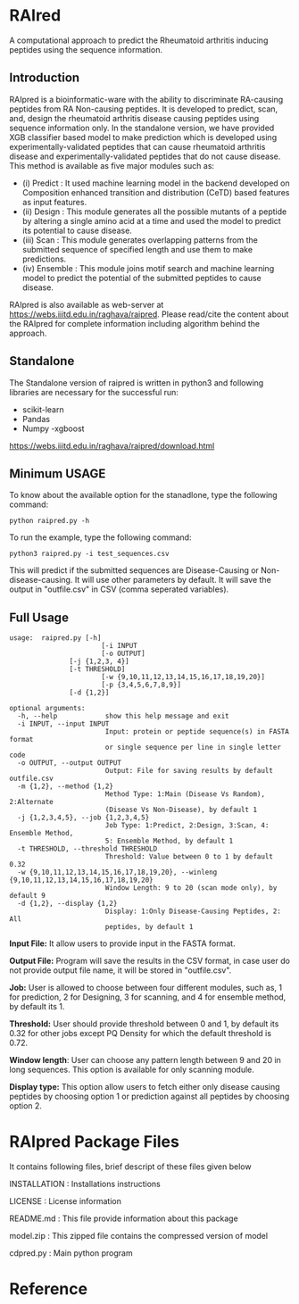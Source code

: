 # **RAIred**
A computational approach to predict the Rheumatoid arthritis inducing peptides using the sequence information.
## Introduction
RAIpred is a bioinformatic-ware with the ability to discriminate RA-causing peptides from RA Non-causing peptides. It is developed to predict, scan, and, design the rheumatoid arthritis disease causing peptides using sequence information only. In the standalone version, we have provided XGB classifier based model to make prediction which is developed using experimentally-validated peptides that can cause rheumatoid arthritis disease and experimentally-validated peptides that do not cause disease. This method is available as five major modules such as:
- (i)   Predict     : It used machine learning model in the backend developed on Composition enhanced transition and distribution (CeTD) based features as input features.
- (ii)  Design      : This module generates all the possible mutants of a peptide by altering a single amino acid at a time and used the model to predict its potential to cause disease.
- (iii) Scan        : This module generates overlapping patterns from the submitted sequence of specified length and use them to make predictions.
- (iv)  Ensemble    : This module joins motif search and machine learning model to predict the potential of the submitted peptides to cause disease.

RAIpred is also available as web-server at https://webs.iiitd.edu.in/raghava/raipred. Please read/cite the content about the RAIpred for complete information including algorithm behind the approach.

## Standalone
The Standalone version of raipred is written in python3 and following libraries are necessary for the successful run:
- scikit-learn
- Pandas
- Numpy
-xgboost

https://webs.iiitd.edu.in/raghava/raipred/download.html

## Minimum USAGE
To know about the available option for the stanadlone, type the following command:
```
python raipred.py -h
```
To run the example, type the following command:
```
python3 raipred.py -i test_sequences.csv
```
This will predict if the submitted sequences are Disease-Causing or Non-disease-causing. It will use other parameters by default. It will save the output in "outfile.csv" in CSV (comma seperated variables).

## Full Usage
```
usage: 	raipred.py [-h] 
                       [-i INPUT 
                       [-o OUTPUT]
		       [-j {1,2,3, 4}]
		       [-t THRESHOLD]
                       [-w {9,10,11,12,13,14,15,16,17,18,19,20}]
                       [-p {3,4,5,6,7,8,9}]
		       [-d {1,2}]
```
```
optional arguments:
  -h, --help            show this help message and exit
  -i INPUT, --input INPUT
                        Input: protein or peptide sequence(s) in FASTA format
                        or single sequence per line in single letter code
  -o OUTPUT, --output OUTPUT
                        Output: File for saving results by default outfile.csv
  -m {1,2}, --method {1,2}
                        Method Type: 1:Main (Disease Vs Random), 2:Alternate
                        (Disease Vs Non-Disease), by default 1
  -j {1,2,3,4,5}, --job {1,2,3,4,5}
                        Job Type: 1:Predict, 2:Design, 3:Scan, 4: Ensemble Method,
                        5: Ensemble Method, by default 1
  -t THRESHOLD, --threshold THRESHOLD
                        Threshold: Value between 0 to 1 by default 0.32
  -w {9,10,11,12,13,14,15,16,17,18,19,20}, --winleng {9,10,11,12,13,14,15,16,17,18,19,20}
                        Window Length: 9 to 20 (scan mode only), by default 9
  -d {1,2}, --display {1,2}
                        Display: 1:Only Disease-Causing Peptides, 2: All
                        peptides, by default 1
```

**Input File:** It allow users to provide input in the FASTA format.

**Output File:** Program will save the results in the CSV format, in case user do not provide output file name, it will be stored in "outfile.csv".

**Job:** User is allowed to choose between four different modules, such as, 1 for prediction, 2 for Designing, 3 for scanning, and 4 for ensemble method, by default its 1.

**Threshold:** User should provide threshold between 0 and 1, by default its 0.32 for other jobs except PQ Density for which the default threshold is 0.72.

**Window length**: User can choose any pattern length between 9 and 20 in long sequences. This option is available for only scanning module.

**Display type:** This option allow users to fetch either only disease causing peptides by choosing option 1 or prediction against all peptides by choosing option 2.

RAIpred Package Files
=======================
It contains following files, brief descript of these files given below

INSTALLATION                        : Installations instructions

LICENSE                             : License information

README.md                           : This file provide information about this package

model.zip                           : This zipped file contains the compressed version of model

cdpred.py                           : Main python program


# Reference
